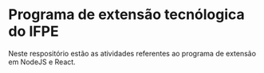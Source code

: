 # Programa de extensão tecnólogica do IFPE

Neste respositório estão as atividades referentes ao programa de extensão em NodeJS e React.
